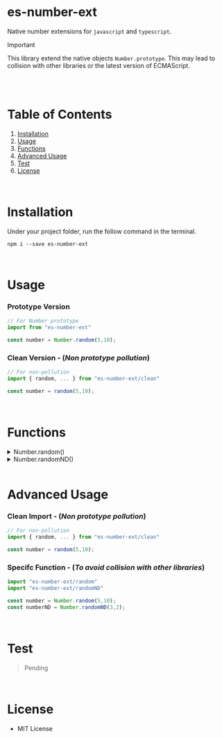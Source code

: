 # es-number-ext
Native number extensions for `javascript` and `typescript`.<br/>
> [!IMPORTANT]
> This library extend the native objects `Number.prototype`.  This may lead to collision with other libraries or the latest version of ECMAScript.
<br/>
<br/>

# Table of Contents
1. [Installation](#Installation)
2. [Usage](#Usage)
3. [Functions](#Functions)
4. [Advanced Usage](#Advanced-Usage)
5. [Test](#Test)
6. [License](#License)
<br/>

# Installation
Under your project folder, run the follow command in the terminal.
```
npm i --save es-number-ext
```
<br/>

# Usage
### Prototype Version
```ts
// For Number prototype
import from "es-number-ext"

const number = Number.random(5,10);
```

### Clean Version - (*Non prototype pollution*) 
```ts
// For non-pollution
import { random, ... } from "es-number-ext/clean"

const number = random(5,10);
```
<br/>

# Functions

<details>
<summary> Number.random() </summary>
<br/>

> Generates a random integer within a specified range.

##### $${\color{gray}Parameters}$$
| Param  | Type | Desc|
| - | - | - |
| size  | number  | The size of the range. |

##### $${\color{gray}Return}$$
| Type | Desc|
| - | - |
| number  | A random integer in the range from 0. |

#### $${\color{gray}Example}$$
```ts
Number.random(3)   // might return 2 (0 ~ 2)
Number.random(-3)  // might return -2 (-3 ~ -1)
```

-----

##### ${\color{gray}Parameters}$
| Param  | Type | Desc|
| - | - | - |
| min  | number  | The lower bound of the range. |
| max  | number  | The upper bound of the range. |

##### ${\color{gray}Return}$
| Type | Desc|
| - | - |
| number  | A random integer in the range from min to max - 1. |

#### ${\color{gray}Example}$
```ts
Number.random(1, 5)    // might return 4 (1 ~ 4) 
Number.random(-5, -1)  // might return -2 (-5 ~ -2)
```

-----
</details>

<details>
<summary> Number.randomND()</summary>  
<br/>

> Generates a random number based on mean and sd (normal distribution).

##### ${\color{gray}Parameters}$
| Param  | Type | Desc|
| - | - | - |
| mean  | number  | Mean for normal distribution. |
| sd  | number  | Standard deviation for normal distribution. |

##### ${\color{gray}Return}$
| Type | Desc|
| - | - |
| number  | A random number base on normal distribution |

#### ${\color{gray}Example}$
```ts
Number.randomND(3, 1)     // might return 3.5 
Number.randomND(3.2, 0)   // might return 3.2
```
-----
</details>
<br/>

# Advanced Usage

### Clean Import - (*Non prototype pollution*) 
```ts
// For non-pollution
import { random, ... } from "es-number-ext/clean"

const number = random(5,10);
```

### Specifc Function - (*To avoid collision with other libraries*)
```ts
import "es-number-ext/random"
import "es-number-ext/randomND"

const number = Number.random(5,10);
const numberND = Number.randomND(3,2);
```

<br/>

# Test
> Pending
<br/>

# License
- MIT License
<br/>
